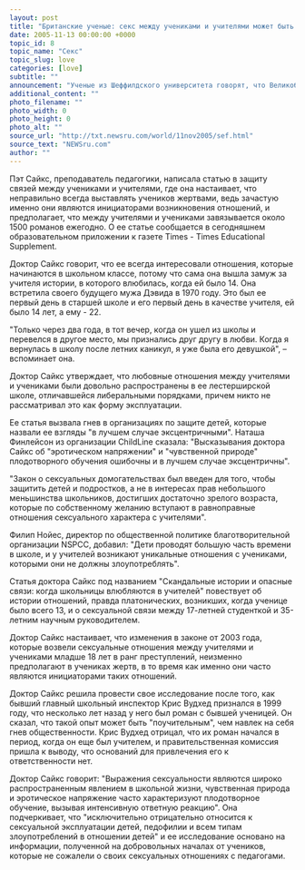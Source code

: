 ```yaml
---
layout: post
title: "Британские ученые: секс между учениками и учителями может быть полезен"
date: 2005-11-13 00:00:00 +0000
topic_id: 8
topic_name: "Секс"
topic_slug: love
categories: [love]
subtitle: ""
announcement: "Ученые из Шеффилдского университета говорят, что Великобритания должна отказаться от устаревших моральных принципов, когда речь идет о сексуальных отношениях между учителями и учениками, и принять тот факт, что \"эротическое напряжение\" в классе способствует педагогическому процессу. Об этом пишет сегодня The Independent (перевод на сайте Inopressa)."
additional_content: ""
photo_filename: ""
photo_width: 0
photo_height: 0
photo_alt: ""
source_url: "http://txt.newsru.com/world/11nov2005/sef.html"
source_text: "NEWSru.com"
author: ""
---
```

Пэт Сайкс, преподаватель педагогики, написала статью в защиту связей между учениками и учителями, где она настаивает, что неправильно всегда выставлять учеников жертвами, ведь зачастую именно они являются инициаторами возникновения отношений, и предполагает, что между учителями и учениками завязывается около 1500 романов ежегодно. О ее статье сообщается в сегодняшнем образовательном приложении к газете Times - Times Educational Supplement.

Доктор Сайкс говорит, что ее всегда интересовали отношения, которые начинаются в школьном классе, потому что сама она вышла замуж за учителя истории, в которого влюбилась, когда ей было 14. Она встретила своего будущего мужа Дэвида в 1970 году. Это был ее первый день в старшей школе и его первый день в качестве учителя, ей было 14 лет, а ему - 22.

"Только через два года, в тот вечер, когда он ушел из школы и перевелся в другое место, мы признались друг другу в любви. Когда я вернулась в школу после летних каникул, я уже была его девушкой", – вспоминает она.

Доктор Сайкс утверждает, что любовные отношения между учителями и учениками были довольно распространены в ее лестерширской школе, отличавшейся либеральными порядками, причем никто не рассматривал это как форму эксплуатации.

Ее статья вызвала гнев в организациях по защите детей, которые назвали ее взгляды "в лучшем случае эксцентричными". Наташа Финлейсон из организации ChildLine сказала: "Высказывания доктора Сайкс об "эротическом напряжении" и "чувственной природе" плодотворного обучения ошибочны и в лучшем случае эксцентричны".

"Закон о сексуальных домогательствах был введен для того, чтобы защитить детей и подростков, а не в интересах прав небольшого меньшинства школьников, достигших достаточно зрелого возраста, которые по собственному желанию вступают в равноправные отношения сексуального характера с учителями".

Филип Нойес, директор по общественной политике благотворительной организации NSPCC, добавил: "Дети проводят большую часть времени в школе, и у учителей возникают уникальные отношения с учениками, которыми они не должны злоупотреблять".

Статья доктора Сайкс под названием "Скандальные истории и опасные связи: когда школьницы влюбляются в учителей" повествует об истории отношений, правда платонических, возникших, когда ученице было всего 13, и о сексуальной связи между 17-летней студенткой и 35-летним научным руководителем.

Доктор Сайкс настаивает, что изменения в законе от 2003 года, которые возвели сексуальные отношения между учителями и учениками младше 18 лет в ранг преступлений, неизменно предполагают в учениках жертв, в то время как именно они часто являются инициаторами таких отношений.

Доктор Сайкс решила провести свое исследование после того, как бывший главный школьный инспектор Крис Вудхед признался в 1999 году, что несколько лет назад у него был роман с бывшей ученицей. Он сказал, что такой опыт может быть "поучительным", чем навлек на себя гнев общественности. Крис Вудхед отрицал, что их роман начался в период, когда он еще был учителем, и правительственная комиссия пришла к выводу, что оснований для привлечения его к ответственности нет.

Доктор Сайкс говорит: "Выражения сексуальности являются широко распространенным явлением в школьной жизни, чувственная природа и эротическое напряжение часто характеризуют плодотворное обучение, вызывая интенсивную ответную реакцию". Она подчеркивает, что "исключительно отрицательно относится к сексуальной эксплуатации детей, педофилии и всем типам злоупотреблений в отношении детей" и ее исследование основано на информации, полученной на добровольных началах от учеников, которые не сожалели о своих сексуальных отношениях с педагогами.
